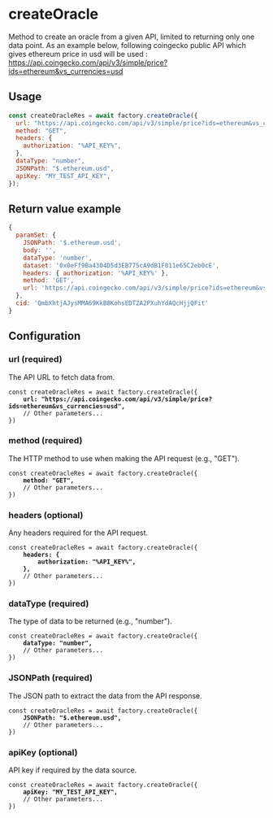 # createOracle

Method to create an oracle from a given API, limited to returning only one data point.
As an example below, following coingecko public API which gives ethereum price in usd will be used : https://api.coingecko.com/api/v3/simple/price?ids=ethereum&vs_currencies=usd

## Usage

```javascript
const createOracleRes = await factory.createOracle({
  url: "https://api.coingecko.com/api/v3/simple/price?ids=ethereum&vs_currencies=usd",
  method: "GET",
  headers: {
    authorization: "%API_KEY%",
  },
  dataType: "number",
  JSONPath: "$.ethereum.usd",
  apiKey: "MY_TEST_API_KEY",
});
```

## Return value example

```javascript
{
  paramSet: {
    JSONPath: '$.ethereum.usd',
    body: '',
    dataType: 'number',
    dataset: '0x0eFf9Ba4304D5d3EB775cA9dB1F011e65C2eb0cE',
    headers: { authorization: '%API_KEY%' },
    method: 'GET',
    url: 'https://api.coingecko.com/api/v3/simple/price?ids=ethereum&vs_currencies=usd'
  },
  cid: 'QmbXhtjAJysMMA69KkB8KohsEDTZA2PXuhYdAQcHjjQFit'
}
```

## Configuration

### url (required)

The API URL to fetch data from.

<pre class="language-javascript"><code class="lang-javascript">const createOracleRes = await factory.createOracle({
<strong>    url: "https://api.coingecko.com/api/v3/simple/price?ids=ethereum&vs_currencies=usd",
</strong>    // Other parameters...
})
</code></pre>

### method (required)

The HTTP method to use when making the API request (e.g., "GET").

<pre class="language-javascript"><code class="lang-javascript">const createOracleRes = await factory.createOracle({
<strong>    method: "GET",
</strong>    // Other parameters...
})
</code></pre>

### headers (optional)

Any headers required for the API request.

<pre class="language-javascript"><code class="lang-javascript">const createOracleRes = await factory.createOracle({
<strong>    headers: {
        authorization: "%API_KEY%",
    },
</strong>    // Other parameters...
})
</code></pre>

### dataType (required)

The type of data to be returned (e.g., "number").

<pre class="language-javascript"><code class="lang-javascript">const createOracleRes = await factory.createOracle({
<strong>    dataType: "number",
</strong>    // Other parameters...
})
</code></pre>

### JSONPath (required)

The JSON path to extract the data from the API response.

<pre class="language-javascript"><code class="lang-javascript">const createOracleRes = await factory.createOracle({
<strong>    JSONPath: "$.ethereum.usd",
</strong>    // Other parameters...
})
</code></pre>

### apiKey (optional)

API key if required by the data source.

<pre class="language-javascript"><code class="lang-javascript">const createOracleRes = await factory.createOracle({
<strong>    apiKey: "MY_TEST_API_KEY",
</strong>    // Other parameters...
})
</code></pre>
